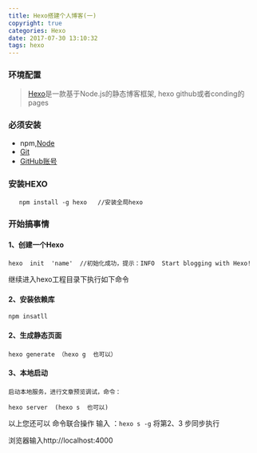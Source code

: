 ```yaml
---
title: Hexo搭建个人博客(一)
copyright: true
categories: Hexo
date: 2017-07-30 13:10:32
tags: hexo
---
```


### 环境配置
>[Hexo](https://github.com/hexojs/hexo)是一款基于Node.js的静态博客框架, hexo github或者conding的pages
<!-- more -->
### 必须安装
  + npm,[Node](https://nodejs.org/en/)  
  + [Git]()  
  + [GitHub账号](https://github.com)  

### 安装HEXO
 ```
    npm install -g hexo   //安装全局hexo
 ```

### 开始搞事情
####  1、创建一个Hexo
```
hexo  init  'name'  //初始化成功，提示：INFO  Start blogging with Hexo!  
``` 
 继续进入hexo工程目录下执行如下命令 

####  2、安装依赖库
``` 
npm insatll
```
####  2、生成静态页面
```
hexo generate （hexo g  也可以）   
```
#### 3、本地启动
    启动本地服务，进行文章预览调试，命令：
```
hexo server  (hexo s  也可以)
```
以上您还可以 命令联合操作 输入 ：` hexo s -g ` 将第2、3 步同步执行

浏览器输入http://localhost:4000 
